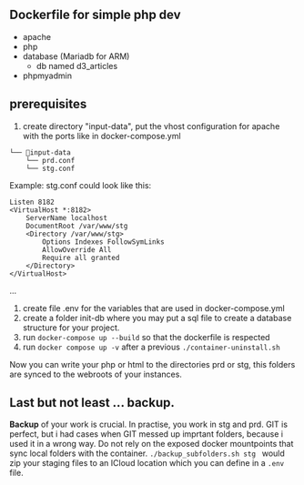 ## Dockerfile for simple php dev 
- apache
- php
- database (Mariadb for ARM)
  - db named d3_articles
- phpmyadmin

## prerequisites
1. create directory "input-data", put the vhost configuration for apache with the ports like in docker-compose.yml

```
└── 📁input-data
    └── prd.conf
    └── stg.conf
```
Example: stg.conf could look like this:

```
Listen 8182
<VirtualHost *:8182>
    ServerName localhost
    DocumentRoot /var/www/stg
    <Directory /var/www/stg>
        Options Indexes FollowSymLinks
        AllowOverride All
        Require all granted
    </Directory>
</VirtualHost>
```
 ...

1. create file .env for the variables that are used in docker-compose.yml
2. create a folder init-db where you may put a sql file to create a database structure for your project. 
3. run `docker-compose up --build` so that the dockerfile is respected
4. run `docker compose up -v` after a previous `./container-uninstall.sh`

Now you can write your php or html to the directories prd or stg, this folders are synced to the webroots of your instances.

## Last but not least ... backup.
**Backup** of your work is crucial. In practise, you work in stg and prd. 
GIT is perfect, but i had cases when GIT messed up imprtant folders, because i used it in a wrong way. Do not rely on the exposed docker mountpoints that sync local folders with the container. `./backup_subfolders.sh stg ` would zip your staging files to an ICloud location which you can define in a `.env` file.